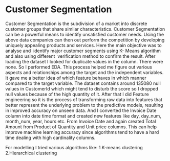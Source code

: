 # Customer Segmentation 
Customer Segmentation is the subdivision of a market into discrete customer groups that share similar characteristics. Customer Segmentation can be a powerful means to identify unsatisfied customer needs. Using the above data companies can then out perform the competition by developing uniquely appealing products and services.
Here the main objective  was to analyse and  identify major customer segments using        K- Means algorithm and also using different  verification method to confirm the result.
After loading the dataset I looked for duplicate values in the column. There were none. So I performed EDA. This process helped me figure out various aspects and relationships among the target and the independent variables. It gave me a better idea of which feature behaves in which manner compared to the target variable.
The dataset contains around 135080 null values in CustomerId which might tend to disturb the score so I dropped null values because of the high quantity of it.
After that I did  Feature engineering so it is the process of transforming raw data into features that better represent the underlying problem to the predictive models, resulting in improved accuracy on unseen data.
And I converted the Invoice Date column into date time format and created new features like day, day_num,  month_num, year, hours etc. From Invoice Date and again created Total Amount from Product of Quantity and Unit price columns. This can help improve machine learning accuracy since algorithms tend to have a hard time dealing with high cardinality columns.

For modelling I tried various algorithms like:
1.K-means clustering
2.Hierarchical clustering 
